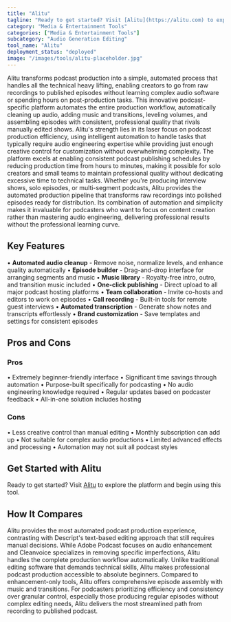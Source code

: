 ```yaml
---
title: "Alitu"
tagline: "Ready to get started? Visit [Alitu](https://alitu.com) to explore the platform and begin using this tool...."
category: "Media & Entertainment Tools"
categories: ["Media & Entertainment Tools"]
subcategory: "Audio Generation Editing"
tool_name: "Alitu"
deployment_status: "deployed"
image: "/images/tools/alitu-placeholder.jpg"
---
```

Alitu transforms podcast production into a simple, automated process that handles all the technical heavy lifting, enabling creators to go from raw recordings to published episodes without learning complex audio software or spending hours on post-production tasks. This innovative podcast-specific platform automates the entire production workflow, automatically cleaning up audio, adding music and transitions, leveling volumes, and assembling episodes with consistent, professional quality that rivals manually edited shows. Alitu's strength lies in its laser focus on podcast production efficiency, using intelligent automation to handle tasks that typically require audio engineering expertise while providing just enough creative control for customization without overwhelming complexity. The platform excels at enabling consistent podcast publishing schedules by reducing production time from hours to minutes, making it possible for solo creators and small teams to maintain professional quality without dedicating excessive time to technical tasks. Whether you're producing interview shows, solo episodes, or multi-segment podcasts, Alitu provides the automated production pipeline that transforms raw recordings into polished episodes ready for distribution. Its combination of automation and simplicity makes it invaluable for podcasters who want to focus on content creation rather than mastering audio engineering, delivering professional results without the professional learning curve.

## Key Features

• **Automated audio cleanup** - Remove noise, normalize levels, and enhance quality automatically
• **Episode builder** - Drag-and-drop interface for arranging segments and music
• **Music library** - Royalty-free intro, outro, and transition music included
• **One-click publishing** - Direct upload to all major podcast hosting platforms
• **Team collaboration** - Invite co-hosts and editors to work on episodes
• **Call recording** - Built-in tools for remote guest interviews
• **Automated transcription** - Generate show notes and transcripts effortlessly
• **Brand customization** - Save templates and settings for consistent episodes

## Pros and Cons

### Pros
• Extremely beginner-friendly interface
• Significant time savings through automation
• Purpose-built specifically for podcasting
• No audio engineering knowledge required
• Regular updates based on podcaster feedback
• All-in-one solution includes hosting

### Cons
• Less creative control than manual editing
• Monthly subscription can add up
• Not suitable for complex audio productions
• Limited advanced effects and processing
• Automation may not suit all podcast styles

## Get Started with Alitu

Ready to get started? Visit [Alitu](https://alitu.com) to explore the platform and begin using this tool.

## How It Compares

Alitu provides the most automated podcast production experience, contrasting with Descript's text-based editing approach that still requires manual decisions. While Adobe Podcast focuses on audio enhancement and Cleanvoice specializes in removing specific imperfections, Alitu handles the complete production workflow automatically. Unlike traditional editing software that demands technical skills, Alitu makes professional podcast production accessible to absolute beginners. Compared to enhancement-only tools, Alitu offers comprehensive episode assembly with music and transitions. For podcasters prioritizing efficiency and consistency over granular control, especially those producing regular episodes without complex editing needs, Alitu delivers the most streamlined path from recording to published podcast.